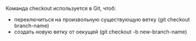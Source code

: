 Команда checkout используется в Git, чтоб:
* переключиться на произвольную существующую ветку (git checkout branch-name)
* создать новую ветку от оекущей (git checkout -b new-branch-name)

